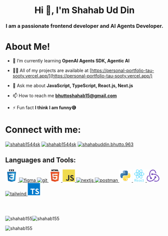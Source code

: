 <h1 align="center">Hi 👋, I'm Shahab Ud Din</h1>
<h3 align="center">I am a passionate frontend developer and AI Agents Developer.</h3>

<h1 align="left">About Me!</h1>

- 🌱 I’m currently learning **OpenAI Agents SDK, Agentic AI**

- 👨‍💻 All of my projects are available at [https://personal-portfolio-tau-sooty.vercel.app/](https://personal-portfolio-tau-sooty.vercel.app/)

- 💬 Ask me about **JavaScript, TypeScript, React.js, Next.js**

- 📫 How to reach me **bhuttoshahab15@gmail.com**

- ⚡ Fun fact **I think I am funny😅**

<h1 align="left">Connect with me:</h1>
<p align="left">
<a href="https://twitter.com/shahab1544sk" target="blank"><img align="center" src="https://raw.githubusercontent.com/rahuldkjain/github-profile-readme-generator/master/src/images/icons/Social/twitter.svg" alt="shahab1544sk" height="30" width="40" /></a>
<a href="https://linkedin.com/in/shahab1544sk" target="blank"><img align="center" src="https://raw.githubusercontent.com/rahuldkjain/github-profile-readme-generator/master/src/images/icons/Social/linked-in-alt.svg" alt="shahab1544sk" height="30" width="40" /></a>
<a href="https://fb.com/shahabuddin.bhutto.963" target="blank"><img align="center" src="https://raw.githubusercontent.com/rahuldkjain/github-profile-readme-generator/master/src/images/icons/Social/facebook.svg" alt="shahabuddin.bhutto.963" height="30" width="40" /></a>
</p>

<h2 align="left">Languages and Tools:</h2>
<p align="left"> <a href="https://www.w3schools.com/css/" target="_blank" rel="noreferrer"> <img src="https://raw.githubusercontent.com/devicons/devicon/master/icons/css3/css3-original-wordmark.svg" alt="css3" width="40" height="40"/> </a> <a href="https://www.figma.com/" target="_blank" rel="noreferrer"> <img src="https://www.vectorlogo.zone/logos/figma/figma-icon.svg" alt="figma" width="40" height="40"/> </a> <a href="https://git-scm.com/" target="_blank" rel="noreferrer"> <img src="https://www.vectorlogo.zone/logos/git-scm/git-scm-icon.svg" alt="git" width="40" height="40"/> </a> <a href="https://www.w3.org/html/" target="_blank" rel="noreferrer"> <img src="https://raw.githubusercontent.com/devicons/devicon/master/icons/html5/html5-original-wordmark.svg" alt="html5" width="40" height="40"/> </a> <a href="https://developer.mozilla.org/en-US/docs/Web/JavaScript" target="_blank" rel="noreferrer"> <img src="https://raw.githubusercontent.com/devicons/devicon/master/icons/javascript/javascript-original.svg" alt="javascript" width="40" height="40"/> </a> <a href="https://nextjs.org/" target="_blank" rel="noreferrer"> <img src="https://cdn.worldvectorlogo.com/logos/nextjs-2.svg" alt="nextjs" width="40" height="40"/> </a> <a href="https://postman.com" target="_blank" rel="noreferrer"> <img src="https://www.vectorlogo.zone/logos/getpostman/getpostman-icon.svg" alt="postman" width="40" height="40"/> </a> <a href="https://www.python.org" target="_blank" rel="noreferrer"> <img src="https://raw.githubusercontent.com/devicons/devicon/master/icons/python/python-original.svg" alt="python" width="40" height="40"/> </a> <a href="https://reactjs.org/" target="_blank" rel="noreferrer"> <img src="https://raw.githubusercontent.com/devicons/devicon/master/icons/react/react-original-wordmark.svg" alt="react" width="40" height="40"/> </a> <a href="https://redux.js.org" target="_blank" rel="noreferrer"> <img src="https://raw.githubusercontent.com/devicons/devicon/master/icons/redux/redux-original.svg" alt="redux" width="40" height="40"/> </a> <a href="https://tailwindcss.com/" target="_blank" rel="noreferrer"> <img src="https://www.vectorlogo.zone/logos/tailwindcss/tailwindcss-icon.svg" alt="tailwind" width="40" height="40"/> </a> <a href="https://www.typescriptlang.org/" target="_blank" rel="noreferrer"> <img src="https://raw.githubusercontent.com/devicons/devicon/master/icons/typescript/typescript-original.svg" alt="typescript" width="40" height="40"/> </a> </p>

<br/><br/>

<p><img align="left" src="https://github-readme-stats.vercel.app/api/top-langs?username=shahab155&show_icons=true&locale=en&layout=compact" alt="shahab155" /></p>

<p>&nbsp;<img align="left" src="https://github-readme-stats.vercel.app/api?username=shahab155&show_icons=true&locale=en" alt="shahab155" /></p>

<p><img align="left" src="https://github-readme-streak-stats.herokuapp.com?user=shahab155" alt="shahab155" /></p>
